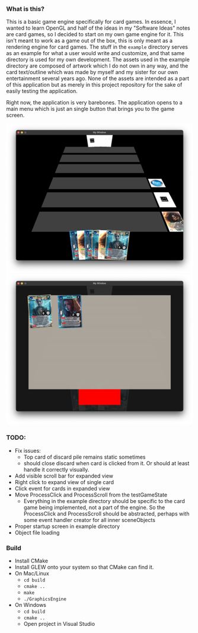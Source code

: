 ### What is this?

This is a basic game engine specifically for card games. In essence, I wanted to learn OpenGL and half of the ideas in my "Software Ideas" notes are card games, so I decided to start on my own game engine for it. This isn't meant to work as a game out of the box, this is only meant as a rendering engine for card games. The stuff in the `example` directory serves as an example for what a user would write and customize, and that same directory is used for my own development. The assets used in the example directory are composed of artwork which I do not own in any way, and the card text/outline which was made by myself and my sister for our own entertainment several years ago. None of the assets are intended as a part of this application but as merely in this project repository for the sake of easily testing the application.

Right now, the application is very barebones. The application opens to a main menu which is just an single button that brings you to the game screen.

![Screenshot 1](./README/1.png "Screenshot 1")
![Screenshot 2](./README/2.png "Screenshot 2")

### TODO:
- Fix issues:
  - Top card of discard pile remains static sometimes
  - should close discard when card is clicked from it. Or should at least handle it correctly visually.
- Add visible scroll bar for expanded view
- Right click to expand view of single card
- Click event for cards in expanded view
- Move ProcessClick and ProcessScroll from the testGameState
  - Everything in the example directory should be specific to the card game being implemented, not a part of the engine. So the ProcessClick and ProcessScroll should be abstracted, perhaps with some event handler creator for all inner sceneObjects
- Proper startup screen in example directory
- Object file loading

### Build
- Install CMake
- Install GLEW onto your system so that CMake can find it.
- On Mac/Linux
  - `cd build`
  - `cmake ..`
  - `make`
  - `./GraphicsEngine`
- On Windows
  - `cd build`
  - `cmake ..`
  - Open project in Visual Studio
